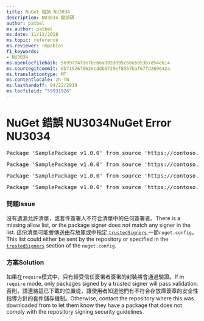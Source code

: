 ```yaml
---
title: NuGet 錯誤 NU3034
description: NU3034 錯誤碼
author: patbel
ms.author: patbel
ms.date: 11/12/2018
ms.topic: reference
ms.reviewer: rmpablos
f1_keywords:
- NU3034
ms.openlocfilehash: 5699774fde7bc66a802dd95c68e6853b7d54eb14
ms.sourcegitcommit: 6b71926f062ecddb8729ef8567baf67fd269642a
ms.translationtype: MT
ms.contentlocale: zh-TW
ms.lasthandoff: 04/22/2019
ms.locfileid: "59931926"
---
```

# <a name="nuget-error-nu3034"></a><span data-ttu-id="90141-103">NuGet 錯誤 NU3034</span><span class="sxs-lookup"><span data-stu-id="90141-103">NuGet Error NU3034</span></span>

<pre>Package 'SamplePackage v1.0.0' from source 'https://contoso.com/index.json': signatureValidationMode is set to require, so packages are allowed only if signed by trusted signers; however, no trusted signers were specified.</pre>
<pre>Package 'SamplePackage v1.0.0' from source 'https://contoso.com/index.json': The package signature certificate fingerprint does not match any certificate fingerprint in the allow list.</pre>
<pre>Package 'SamplePackage v1.0.0' from source 'https://contoso.com/index.json': This repository indicated that all its packages are repository signed; however, it listed no signing certificates.</pre>
<pre>Package 'SamplePackage v1.0.0' from source 'https://contoso.com/index.json': This package was not repository signed with a certificate listed by this repository.</pre>

### <a name="issue"></a><span data-ttu-id="90141-104">問題</span><span class="sxs-lookup"><span data-stu-id="90141-104">Issue</span></span>

<span data-ttu-id="90141-105">沒有遺漏允許清單，或套件簽署人不符合清單中的任何簽署者。</span><span class="sxs-lookup"><span data-stu-id="90141-105">There is a missing allow list, or the package signer does not match any signer in the list.</span></span> <span data-ttu-id="90141-106">這份清單可能會傳送由存放庫或中指定[ `trustedSigners` ](../nuget-config-file.md#trustedsigners-section)一節`nuget.config`。</span><span class="sxs-lookup"><span data-stu-id="90141-106">This list could either be sent by the repository or specified in the [`trustedSigners`](../nuget-config-file.md#trustedsigners-section) section of the `nuget.config`.</span></span>

### <a name="solution"></a><span data-ttu-id="90141-107">方案</span><span class="sxs-lookup"><span data-stu-id="90141-107">Solution</span></span>

<span data-ttu-id="90141-108">如果在`require`模式中，只有經受信任簽署者簽署的封裝將會通過驗證。</span><span class="sxs-lookup"><span data-stu-id="90141-108">If in `require` mode, only packages signed by a trusted signer will pass validation.</span></span> <span data-ttu-id="90141-109">否則，請連絡這已下載的位置從，讓使用者知道他們有不符合存放庫簽章的安全性指導方針的套件儲存機制。</span><span class="sxs-lookup"><span data-stu-id="90141-109">Otherwise, contact the repository where this was downloaded from to let them know they have a package that does not comply with the repository signing security guidelines.</span></span>
